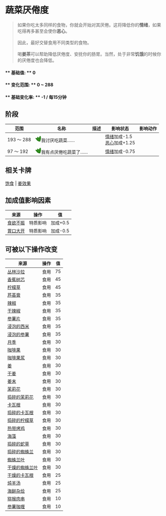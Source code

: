 # 蔬菜<nobr>厌倦度</nobr>  
> 如果你吃太多同样的食物，你就会开始对其厌倦。这将降低你的<b>情绪</b>，如果吃得再多甚至会使你<b>恶心</b>。<br><br>因此，最好交替食用不同类型的食物。<br><br>喝<b>姜茶</b>可以帮助降低厌倦度、安抚你的肠胃。当然，处于非常<b>饥饿</b>的时候你的厌倦度也会降低。  
  
#### ** 基础值: ** 0   
#### ** 变化范围: ** 0 ~ 288  
#### ** 基础变化率: ** -1 / 每15分钟   
## 阶段  
范围  |  名称  |  描述  |  影响状态  |  影响动作  
----  |  ----  |  ----  |  ----  |  ----  
193 ～ 288  |  <img decoding="async" src="Sprite/SaturationVegetables.png" href="a.md" style="max-width:20px;max-height:20px;">我讨厌吃蔬菜……  |    |  [情绪](Morale.md)加成-1.5<br>[恶心](Nausea.md)加成+1.25  |    
97 ～ 192  |  <img decoding="async" src="Sprite/SaturationVegetables.png" href="a.md" style="max-width:20px;max-height:20px;">我有点厌倦吃蔬菜了……  |    |  [情绪](Morale.md)加成-0.75  |    
## 相关卡牌  
[饱食](Satiation.md)  |  [姜效果](GingerEffect.md)  
## 加成值影响因素  
来源  |  操作  |  值  
----  |  ----  |  ----  
[食欲不振](Pk_4_Inappetent.md)  |  特质影响  |  加成+0.5  
[胃口大开](Pk_4_Gluttonous.md)  |  特质影响  |  加成-0.5  
## 可被以下操作改变  
来源  |  操作  |  值  
----  |  ----  |  ----  
[丛林沙拉](JungleSalad.md)  |  食用  |  75  
[香蕉树芯](BananaStem.md)  |  食用  |  45  
[柠檬草](LemongrassStalks.md)  |  食用  |  45  
[芦荟膏](AloeVeraGel.md)  |  食用  |  35  
[辣椒](Chilies.md)  |  食用  |  35  
[干辣椒](ChiliesDried.md)  |  食用  |  35  
[参薯片](YamCut.md)  |  食用  |  35  
[浸泡的西米](LQ_SoakedSago.md)  |  食用  |  35  
[浸泡的参薯](LQ_SoakedYam.md)  |  食用  |  35  
[月季](ChinaRoseFlowers.md)  |  食用  |  30  
[咖啡果](CoffeeBerries.md)  |  食用  |  30  
[咖啡果浆](CoffeeBerryPulp.md)  |  食用  |  30  
[姜](Ginger.md)  |  食用  |  30  
[干姜](GingerDried.md)  |  食用  |  30  
[姜末](GingerGround.md)  |  食用  |  30  
[茉莉花](JasmineFlowers.md)  |  食用  |  30  
[捣碎的茉莉花](JasmineFlowersGround.md)  |  食用  |  30  
[卡瓦根](KavaRoot.md)  |  食用  |  30  
[捣碎的卡瓦根](KavaRootGround.md)  |  食用  |  30  
[捣碎的柠檬草](LemonGrassGround.md)  |  食用  |  30  
[热带烤鸡](IslandChicken.md)  |  食用  |  30  
[海藻](Seaweed.md)  |  食用  |  30  
[捣碎的蛇草](SnakeGrassGround.md)  |  食用  |  30  
[捣碎的蜘蛛兰](SpiderLilyGround.md)  |  食用  |  30  
[蜘蛛兰叶](SpiderLilyLeaves.md)  |  食用  |  30  
[干燥的蜘蛛兰叶](SpiderLilyLeavesDried.md)  |  食用  |  30  
[干燥的卡瓦根](KavaRootDried.md)  |  食用  |  25  
[炖羊汤](GoatStew.md)  |  食用  |  25  
[海鲜杂烩](SeafoodCup.md)  |  食用  |  25  
[猕猴肉串](MacaqueSkewers.md)  |  食用  |  10  
[参薯咖喱](YamCurry.md)  |  食用  |  10  


<script>document.title="蔬菜<nobr>厌倦度</nobr> - 卡牌生存百科 Card Survival Wiki";</script>